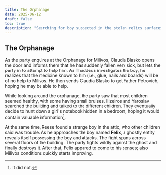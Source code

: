 ```yaml
---
title: The Orphanage
date: 2025-06-12
draft: false
toc: true
description: "Searching for boy suspected in the stolen relics surfaces another mystery."
---
```


## The Orphanage

As the party enquires at the Orphanage for Milivos, Claudia Blasko opens the door and informs them that he has suddenly fallen very sick, but lets the party in to attempt to help him.
As Thaddeus investigates the boy, he realizes that the medicine known to him (i.e., glue, nails and boards) will be of no help to Milivos. He then sends Claudia Blasko to get Father Petrovich, hoping he may be able to help.

While looking around the orphanage, the party saw that most children seemed healthy, with some having small bruises. Ilizeiros and Yaroslav searched the building and talked to the different children. They eventually decide to hunt down a girl's notebook hidden in a bedroom, hoping it would contain valuable information[^1].

At the same time, Reese found a strange boy in the attic, who other children said was trouble. As he approaches the boy named **Felix**, a ghostly entity reveals itself possessing the boy and attacks. The fight spans across several floors of the building. The party fights wildly against the ghost and finally destroys it. After that, Felix appared to come to his senses; also Milivos conditions quickly starts improving.

[^1]: It did not.